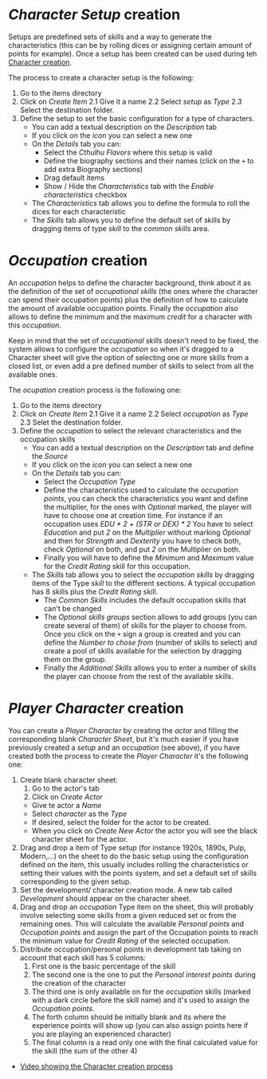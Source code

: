 # _Character Setup_ creation

Setups are predefined sets of skills and a way to generate the characteristics (this can be by rolling dices or assigning certain amount of points for example). Once a setup has been created can be used during teh [Character creation](./Character_Creation.md).

The process to create a character setup is the following:

1. Go to the items directory
2. Click on _Create Item_
   2.1 Give it a name
   2.2 Select _setup_ as _Type_
   2.3 Select the destination folder.
3. Define the setup to set the basic configuration for a type of characters.
   - You can add a textual description on the _Description_ tab
   - If you click on the _icon_ you can select a new one
   - On the _Details_ tab you can:
     - Select the _Cthulhu Flavors_ where this setup is valid
     - Define the biography sections and their names (click on the `+` to add extra Biography sections)
     - Drag default items
     - Show / Hide the _Characteristics_ tab with the _Enable characteristics_ checkbox
   - The _Characteristics_ tab allows you to define the formula to roll the dices for each characteristic
   - The _Skills_ tab allows you to define the default set of skills by dragging items of type _skill_ to the _common skills_ area.

# _Occupation_ creation

An _occupation_ helps to define the character background, think about it as the definition of the set of _occupational skills_ (the ones where the character can spend their occupation points) plus the definition of how to calculate the amount of available occupation points. Finally the _occupation_ also allows to define the minimum and the maximum _credit_ for a character with this _occupation_.

Keep in mind that the set of _occupational skills_ doesn't need to be fixed, the system allows to configure the _occupation_ so when it's dragged to a Character sheet will give the option of selecting one or more skills from a closed list, or even add a pre defined number of skills to select from all the available ones.

The _ocupation_ creation process is the following one:

1. Go to the items directory
2. Click on _Create Item_
   2.1 Give it a name
   2.2 Select _occupation_ as _Type_
   2.3 Selet the destination folder.
3. Define the _occupation_ to select the relevant characteristics and the occupation skills
   - You can add a textual description on the _Description_ tab and define the _Source_
   - If you click on the _icon_ you can select a new one
   - On the _Details_ tab you can:
     - Select the _Occupation Type_
     - Define the characteristics used to calculate the _occupation points_, you can check the characteristics you want and define the multiplier, for the ones with _Optional_ marked, the player will have to choose one at creation time.
       For instance if an occupation uses _EDU * 2 + (STR or DEX) * 2_ You have to select _Education_ and put _2_ on the _Multiplier_ without marking _Optional_ and then for _Strength_ and _Dexterity_ you have to check both, check _Optional_ on both, and put _2_ on the Multiplier on both.
     - Finally you will have to define the _Minimum_ and _Maximum_ value for the _Credit Rating_ skill for this occupation.
   - The _Skills_ tab allows you to select the _occupation skills_ by dragging items of the Type _skill_ to the different sections. A typical occupation has 8 skills plus the _Credit Rating_ skill.
     - The _Common Skills_ includes the default occupation skills that can't be changed
     - The _Optional skills groups_ section allows to add groups (you can create several of them) of skills for the player to choose from. Once you click on the `+` sign a group is created and you can define the _Number to chose from_ (number of skills to select) and create a pool of skills available for the selection by dragging them on the group.
     - Finally the _Additional Skills_ allows you to enter a number of skills the player can choose from the rest of the available skills.

# _Player Character_ creation

You can create a _Player Character_ by creating the _actor_ and filling the corresponding blank _Character Sheet_, but it's much easier if you have previously created a _setup_ and an _occupation_ (see above), if you have created both the process to create the _Player Character_ it's the following one:

1. Create blank character sheet:
   1. Go to the actor's tab
   2. Click on _Create Actor_
   - Give te actor a _Name_
   - Select _character_ as the _Type_
   - If desired, select the folder for the actor to be created.
   - When you click on _Create New Actor_ the actor you will see the black character sheet for the actor.
2. Drag and drop a item of Type _setup_ (for instance 1920s, 1890s, Pulp, Modern,...) on the sheet to do the basic setup using the configuration defined on the item, this usually includes rolling the characteristics or setting their values with the points system, and set a default set of skills corresponding to the given setup.
3. Set the development/ character creation mode. A new tab called _Development_ should appear on the character sheet.
4. Drag and drop an _occupation_ Type item on the sheet, this will probably involve selecting some skills from a given reduced set or from the remaining ones. This will calculate the available _Personal points_ and _Occupation points_ and assign the part of the Occupation points to reach the minimum value for _Credit Rating_ of the selected occupation.
5. Distribute occupation/personal points in development tab taking on account that each skill has 5 columns:
   1. First one is the basic percentage of the skill
   2. The second one is the one to put the _Personal interest points_ during the creation of the character
   3. The third one is only available on for the _occupation_ skills (marked with a dark circle before the skill name) and it's used to assign the _Occupation points_.
   4. The forth column should be initially blank and its where the experience points will show up (you can also assign points here if you are playing an experienced character)
   5. The final column is a read only one with the final calculated value for the skill (the sum of the other 4)

- [Video showing the Character creation process](https://www.youtube.com/watch?v=VsQZHVXFwlk)
